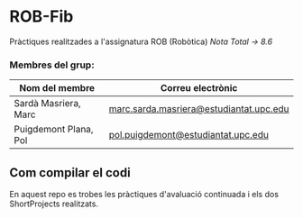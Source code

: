 # ROB-Fib

Pràctiques realitzades a l'assignatura ROB (Robòtica) 
*Nota Total -> 8.6*

### Membres del grup:

| Nom del membre       | Correu electrònic                       |
| -------------------- | --------------------------------------- |
| Sardà Masriera, Marc | marc.sarda.masriera@estudiantat.upc.edu |
| Puigdemont Plana, Pol| pol.puigdemont@estudiantat.upc.edu      |

## Com compilar el codi

En aquest repo es trobes les pràctiques d'avaluació continuada i els dos ShortProjects realitzats.
